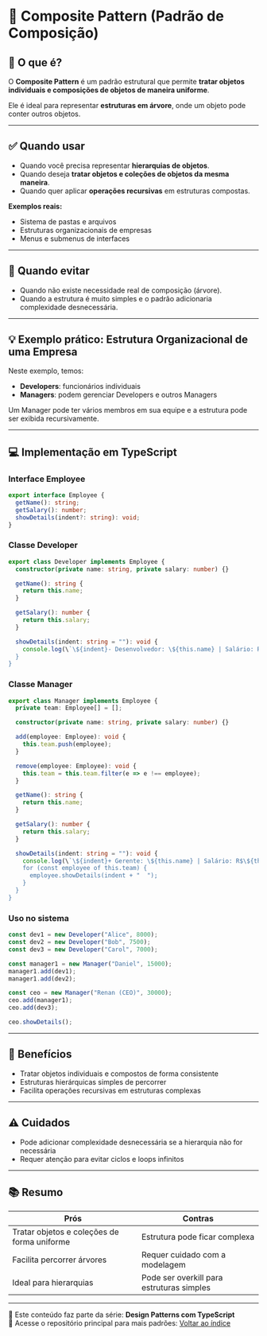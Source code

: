 # 🌳 Composite Pattern (Padrão de Composição)

## 🧠 O que é?

O **Composite Pattern** é um padrão estrutural que permite **tratar objetos individuais e composições de objetos de maneira uniforme**.

Ele é ideal para representar **estruturas em árvore**, onde um objeto pode conter outros objetos.

---

## ✅ Quando usar

- Quando você precisa representar **hierarquias de objetos**.
- Quando deseja **tratar objetos e coleções de objetos da mesma maneira**.
- Quando quer aplicar **operações recursivas** em estruturas compostas.

**Exemplos reais:**
- Sistema de pastas e arquivos
- Estruturas organizacionais de empresas
- Menus e submenus de interfaces

---

## 🚫 Quando evitar

- Quando não existe necessidade real de composição (árvore).
- Quando a estrutura é muito simples e o padrão adicionaria complexidade desnecessária.

---

## 💡 Exemplo prático: Estrutura Organizacional de uma Empresa

Neste exemplo, temos:
- **Developers**: funcionários individuais
- **Managers**: podem gerenciar Developers e outros Managers

Um Manager pode ter vários membros em sua equipe e a estrutura pode ser exibida recursivamente.

---

## 💻 Implementação em TypeScript

### Interface Employee

```ts
export interface Employee {
  getName(): string;
  getSalary(): number;
  showDetails(indent?: string): void;
}
```

### Classe Developer

```ts
export class Developer implements Employee {
  constructor(private name: string, private salary: number) {}

  getName(): string {
    return this.name;
  }

  getSalary(): number {
    return this.salary;
  }

  showDetails(indent: string = ""): void {
    console.log(\`\${indent}- Desenvolvedor: \${this.name} | Salário: R$\${this.salary}\`);
  }
}
```

### Classe Manager

```ts
export class Manager implements Employee {
  private team: Employee[] = [];

  constructor(private name: string, private salary: number) {}

  add(employee: Employee): void {
    this.team.push(employee);
  }

  remove(employee: Employee): void {
    this.team = this.team.filter(e => e !== employee);
  }

  getName(): string {
    return this.name;
  }

  getSalary(): number {
    return this.salary;
  }

  showDetails(indent: string = ""): void {
    console.log(\`\${indent}+ Gerente: \${this.name} | Salário: R$\${this.salary}\`);
    for (const employee of this.team) {
      employee.showDetails(indent + "  ");
    }
  }
}
```

### Uso no sistema

```ts
const dev1 = new Developer("Alice", 8000);
const dev2 = new Developer("Bob", 7500);
const dev3 = new Developer("Carol", 7000);

const manager1 = new Manager("Daniel", 15000);
manager1.add(dev1);
manager1.add(dev2);

const ceo = new Manager("Renan (CEO)", 30000);
ceo.add(manager1);
ceo.add(dev3);

ceo.showDetails();
```

---

## 🧪 Benefícios

- Tratar objetos individuais e compostos de forma consistente
- Estruturas hierárquicas simples de percorrer
- Facilita operações recursivas em estruturas complexas

---

## ⚠️ Cuidados

- Pode adicionar complexidade desnecessária se a hierarquia não for necessária
- Requer atenção para evitar ciclos e loops infinitos

---

## 📚 Resumo

| Prós                              | Contras                        |
|-----------------------------------|---------------------------------|
| Tratar objetos e coleções de forma uniforme | Estrutura pode ficar complexa |
| Facilita percorrer árvores        | Requer cuidado com a modelagem |
| Ideal para hierarquias            | Pode ser overkill para estruturas simples |

---

🎥 Este conteúdo faz parte da série: **Design Patterns com TypeScript**  
🔗 Acesse o repositório principal para mais padrões: [Voltar ao índice](../README.md)
